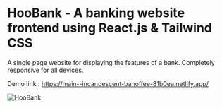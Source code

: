 # HooBank - A banking website frontend using React.js & Tailwind CSS

A single page website for displaying the features of a bank. Completely responsive for all devices. 

Demo link : https://main--incandescent-banoffee-81b0ea.netlify.app/

![HooBank](https://i.ibb.co/BK1Hn0x/Screenshot-2022-08-08-at-4-05-48-PM.png)


